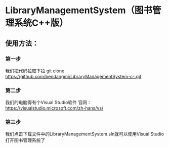 # LibraryManagementSystem（图书管理系统C++版）
## 使用方法：
### 第一步
我们把代码拉取下拉
git clone https://github.com/bendangmi/LibraryManagementSystem-c-.git
### 第二步
我们的电脑得有个Visual Studio软件
官网：https://visualstudio.microsoft.com/zh-hans/vs/
### 第三步
我们点击下载文件中的LibraryManagementSystem.sln就可以使用Visual Studio打开图书管理系统了
